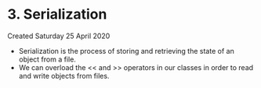 # 3. Serialization
Created Saturday 25 April 2020


* Serialization is the process of storing and retrieving the state of an object from a file.
* We can overload the << and >> operators in our classes in order to read and write objects from files. 


